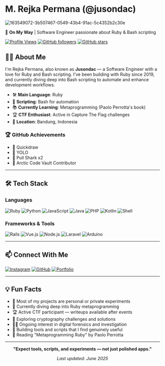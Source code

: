 # M. Rejka Permana (@jusondac)
![163549072-3b507467-0549-43b4-91ac-5c4352b2c30e](https://github.com/user-attachments/assets/5ae6377b-f8a4-407b-89e2-902e3cd6fde2)

🎯 **On My Way** | Software Engineer passionate about Ruby & Bash scripting

[![Profile Views](https://komarev.com/ghpvc/?username=jusondac&label=Profile%20views&color=0e75b6&style=flat)](https://github.com/jusondac)
[![GitHub followers](https://img.shields.io/github/followers/jusondac?label=Followers&style=social)](https://github.com/jusondac?tab=followers)
[![GitHub stars](https://img.shields.io/github/stars/jusondac?label=Stars&style=social)](https://github.com/jusondac)

## 👨‍💻 About Me

I'm Rejka Permana, also known as **Jusondac** — a Software Engineer with a love for Ruby and Bash scripting. I've been building with Ruby since 2019, and currently diving deep into Bash scripting to automate and enhance development workflows.

- 🛠 **Main Language**: Ruby
- 🔧 **Scripting**: Bash for automation
- 📚 **Currently Learning**: Metaprogramming (Paolo Perrotta's book)
- 🏆 **CTF Enthusiast**: Active in Capture The Flag challenges
- 📍 **Location**: Bandung, Indonesia

### 🏆 GitHub Achievements
- 🎯 Quickdraw
- 🚀 YOLO
- 🦈 Pull Shark x2
- 🧊 Arctic Code Vault Contributor

--- 

## 🛠️ Tech Stack

### Languages
![Ruby](https://img.shields.io/badge/Ruby-CC342D?style=for-the-badge&logo=ruby&logoColor=white)
![Python](https://img.shields.io/badge/Python-3776AB?style=for-the-badge&logo=python&logoColor=white)
![JavaScript](https://img.shields.io/badge/JavaScript-F7DF1E?style=for-the-badge&logo=javascript&logoColor=black)
![Java](https://img.shields.io/badge/Java-ED8B00?style=for-the-badge&logo=java&logoColor=white)
![PHP](https://img.shields.io/badge/PHP-777BB4?style=for-the-badge&logo=php&logoColor=white)
![Kotlin](https://img.shields.io/badge/Kotlin-0095D5?style=for-the-badge&logo=kotlin&logoColor=white)
![Shell](https://img.shields.io/badge/Shell_Script-121011?style=for-the-badge&logo=gnu-bash&logoColor=white)

### Frameworks & Tools
![Rails](https://img.shields.io/badge/Ruby_on_Rails-CC0000?style=for-the-badge&logo=ruby-on-rails&logoColor=white)
![Vue.js](https://img.shields.io/badge/Vue.js-35495E?style=for-the-badge&logo=vue.js&logoColor=4FC08D)
![Node.js](https://img.shields.io/badge/Node.js-43853D?style=for-the-badge&logo=node.js&logoColor=white)
![Laravel](https://img.shields.io/badge/Laravel-FF2D20?style=for-the-badge&logo=laravel&logoColor=white)
![Arduino](https://img.shields.io/badge/Arduino-00979D?style=for-the-badge&logo=arduino&logoColor=white)

---

## 📫 Connect With Me

[![Instagram](https://img.shields.io/badge/Instagram-E4405F?style=for-the-badge&logo=instagram&logoColor=white)](https://www.instagram.com/_promdeus)
[![GitHub](https://img.shields.io/badge/GitHub-100000?style=for-the-badge&logo=github&logoColor=white)](https://github.com/jusondac)
[![Portfolio](https://img.shields.io/badge/Portfolio-000000?style=for-the-badge&logo=github&logoColor=white)](https://github.com/jusondac/jusondac/wiki)

---

## 💡 Fun Facts

- 🔭 Most of my projects are personal or private experiments
- 🌱 Currently diving deep into Ruby metaprogramming
- 🏆 Active CTF participant — writeups available after events
- 🔐 Exploring cryptography challenges and solutions
- 🕵️‍♂️ Ongoing interest in digital forensics and investigation
- 🎯 Building tools and scripts that I find genuinely useful
- 📖 Reading "Metaprogramming Ruby" by Paolo Perrotta

---

<div align="center">

**"Expect tools, scripts, and experiments — not just polished apps."**

*Last updated: June 2025*

</div>
